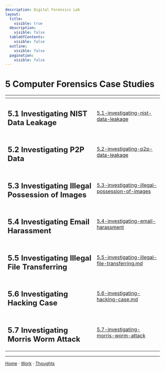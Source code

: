 ```yaml
---
description: Digital Forensics Lab
layout:
  title:
    visible: true
  description:
    visible: false
  tableOfContents:
    visible: false
  outline:
    visible: false
  pagination:
    visible: false
---
```


# 5 Computer Forensics Case Studies

<table data-view="cards"><thead><tr><th></th><th data-hidden data-card-target data-type="content-ref"></th></tr></thead><tbody><tr><td><h2>5.1 Investigating NIST Data Leakage</h2></td><td><a href="5.1-investigating-nist-data-leakage/README.md">5.1-investigating-nist-data-leakage</a></td></tr><tr><td><h2>5.2 Investigating P2P Data</h2></td><td><a href="5.2-investigating-p2p-data-leakage/README.md">5.2-investigating-p2p-data-leakage</a></td></tr><tr><td><h2>5.3 Investigating Illegal Possession of Images</h2></td><td><a href="5.3-investigating-illegal-possession-of-images/README.md">5.3-investigating-illegal-possession-of-images</a></td></tr><tr><td><h2>5.4 Investigating Email Harassment</h2></td><td><a href="5.4-investigating-email-harassment/README.md">5.4-investigating-email-harassment</a></td></tr><tr><td><h2>5.5 Investigating Illegal File Transferring</h2></td><td><a href="5.5-investigating-illegal-file-transferring.md">5.5-investigating-illegal-file-transferring.md</a></td></tr><tr><td><h2>5.6 Investigating Hacking Case</h2></td><td><a href="5.6-investigating-hacking-case.md">5.6-investigating-hacking-case.md</a></td></tr><tr><td><h2>5.7 Investigating Morris Worm Attack</h2></td><td><a href="5.7-investigating-morris-worm-attack/README.md">5.7-investigating-morris-worm-attack</a></td></tr></tbody></table>

***

[Home](https://sophiecchen.gitbook.io/sophie-chen) ⋅ [Work](https://sophiecchen.gitbook.io/sophie-chen/work) ⋅ [Thoughts](https://sophiecchen.gitbook.io/sophie-chen/thoughts)

